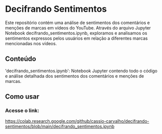 # Decifrando Sentimentos
Este repositório contém uma análise de sentimentos dos comentários e menções de marcas em vídeos do YouTube. Através do arquivo Jupyter Notebook decifrando_sentimentos.ipynb, exploramos e analisamos os sentimentos expressos pelos usuários em relação a diferentes marcas mencionadas nos vídeos.

## Conteúdo
'decifrando_sentimentos.ipynb': Notebook Jupyter contendo todo o código e análise detalhada dos sentimentos dos comentários e menções de marcas.

## Como usar

### Acesse o link:
https://colab.research.google.com/github/cassio-carvalho/decifrando-sentimentos/blob/main/decifrando_sentimentos.ipynb
